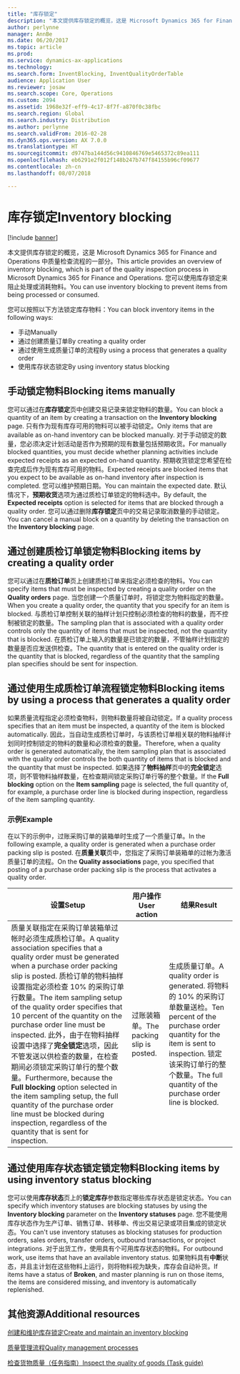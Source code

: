 ```yaml
---
title: "库存锁定"
description: "本文提供库存锁定的概览，这是 Microsoft Dynamics 365 for Finance and Operations 中质量检查流程的一部分。 您可以使用库存锁定来阻止处理或消耗物料。"
author: perlynne
manager: AnnBe
ms.date: 06/20/2017
ms.topic: article
ms.prod: 
ms.service: dynamics-ax-applications
ms.technology: 
ms.search.form: InventBlocking, InventQualityOrderTable
audience: Application User
ms.reviewer: josaw
ms.search.scope: Core, Operations
ms.custom: 2094
ms.assetid: 1968e32f-eff9-4c17-8f7f-a870f0c38fbc
ms.search.region: Global
ms.search.industry: Distribution
ms.author: perlynne
ms.search.validFrom: 2016-02-28
ms.dyn365.ops.version: AX 7.0.0
ms.translationtype: HT
ms.sourcegitcommit: d9747ba144d56c9410846769e5465372c89ea111
ms.openlocfilehash: eb6291e2f012f148b247b747f84155b96cf09677
ms.contentlocale: zh-cn
ms.lasthandoff: 08/07/2018

---
```


# <a name="inventory-blocking"></a><span data-ttu-id="f7246-104">库存锁定</span><span class="sxs-lookup"><span data-stu-id="f7246-104">Inventory blocking</span></span>

[!include [banner](../includes/banner.md)]

<span data-ttu-id="f7246-105">本文提供库存锁定的概览，这是 Microsoft Dynamics 365 for Finance and Operations 中质量检查流程的一部分。</span><span class="sxs-lookup"><span data-stu-id="f7246-105">This article provides an overview of inventory blocking, which is part of the quality inspection process in Microsoft Dynamics 365 for Finance and Operations.</span></span> <span data-ttu-id="f7246-106">您可以使用库存锁定来阻止处理或消耗物料。</span><span class="sxs-lookup"><span data-stu-id="f7246-106">You can use inventory blocking to prevent items from being processed or consumed.</span></span>

<span data-ttu-id="f7246-107">您可以按照以下方法锁定库存物料：</span><span class="sxs-lookup"><span data-stu-id="f7246-107">You can block inventory items in the following ways:</span></span>
-   <span data-ttu-id="f7246-108">手动</span><span class="sxs-lookup"><span data-stu-id="f7246-108">Manually</span></span>
-   <span data-ttu-id="f7246-109">通过创建质量订单</span><span class="sxs-lookup"><span data-stu-id="f7246-109">By creating a quality order</span></span>
-   <span data-ttu-id="f7246-110">通过使用生成质量订单的流程</span><span class="sxs-lookup"><span data-stu-id="f7246-110">By using a process that generates a quality order</span></span>
-   <span data-ttu-id="f7246-111">使用库存状态锁定</span><span class="sxs-lookup"><span data-stu-id="f7246-111">By using inventory status blocking</span></span>

## <a name="blocking-items-manually"></a><span data-ttu-id="f7246-112">手动锁定物料</span><span class="sxs-lookup"><span data-stu-id="f7246-112">Blocking items manually</span></span>
<span data-ttu-id="f7246-113">您可以通过在**库存锁定**页中创建交易记录来锁定物料的数量。</span><span class="sxs-lookup"><span data-stu-id="f7246-113">You can block a quantity of an item by creating a transaction on the **Inventory blocking** page.</span></span> <span data-ttu-id="f7246-114">只有作为现有库存可用的物料可以被手动锁定。</span><span class="sxs-lookup"><span data-stu-id="f7246-114">Only items that are available as on-hand inventory can be blocked manually.</span></span> <span data-ttu-id="f7246-115">对于手动锁定的数量，您必须决定计划活动是否作为预期的现有数量包括预期收货。</span><span class="sxs-lookup"><span data-stu-id="f7246-115">For manually blocked quantities, you must decide whether planning activities include expected receipts as an expected on-hand quantity.</span></span> <span data-ttu-id="f7246-116">预期收货锁定您希望在检查完成后作为现有库存可用的物料。</span><span class="sxs-lookup"><span data-stu-id="f7246-116">Expected receipts are blocked items that you expect to be available as on-hand inventory after inspection is completed.</span></span> <span data-ttu-id="f7246-117">您可以维护预期日期。</span><span class="sxs-lookup"><span data-stu-id="f7246-117">You can maintain the expected date.</span></span> <span data-ttu-id="f7246-118">默认情况下，**预期收货**选项为通过质检订单锁定的物料选中。</span><span class="sxs-lookup"><span data-stu-id="f7246-118">By default, the **Expected receipts** option is selected for items that are blocked through a quality order.</span></span> <span data-ttu-id="f7246-119">您可以通过删除**库存锁定**页中的交易记录取消数量的手动锁定。</span><span class="sxs-lookup"><span data-stu-id="f7246-119">You can cancel a manual block on a quantity by deleting the transaction on the **Inventory blocking** page.</span></span>

## <a name="blocking-items-by-creating-a-quality-order"></a><span data-ttu-id="f7246-120">通过创建质检订单锁定物料</span><span class="sxs-lookup"><span data-stu-id="f7246-120">Blocking items by creating a quality order</span></span>
<span data-ttu-id="f7246-121">您可以通过在**质检订单**页上创建质检订单来指定必须检查的物料。</span><span class="sxs-lookup"><span data-stu-id="f7246-121">You can specify items that must be inspected by creating a quality order on the **Quality orders** page.</span></span> <span data-ttu-id="f7246-122">当您创建一个质量订单时，将锁定您为物料指定的数量。</span><span class="sxs-lookup"><span data-stu-id="f7246-122">When you create a quality order, the quantity that you specify for an item is blocked.</span></span> <span data-ttu-id="f7246-123">与质检订单控制关联的抽样计划只控制必须检查的物料的数量，而不控制被锁定的数量。</span><span class="sxs-lookup"><span data-stu-id="f7246-123">The sampling plan that is associated with a quality order controls only the quantity of items that must be inspected, not the quantity that is blocked.</span></span> <span data-ttu-id="f7246-124">在质检订单上输入的数量是已锁定的数量，不管抽样计划指定的数量是否应发送供检查。</span><span class="sxs-lookup"><span data-stu-id="f7246-124">The quantity that is entered on the quality order is the quantity that is blocked, regardless of the quantity that the sampling plan specifies should be sent for inspection.</span></span>

## <a name="blocking-items-by-using-a-process-that-generates-a-quality-order"></a><span data-ttu-id="f7246-125">通过使用生成质检订单流程锁定物料</span><span class="sxs-lookup"><span data-stu-id="f7246-125">Blocking items by using a process that generates a quality order</span></span>
<span data-ttu-id="f7246-126">如果质量流程指定必须检查物料，则物料数量将被自动锁定。</span><span class="sxs-lookup"><span data-stu-id="f7246-126">If a quality process specifies that an item must be inspected, a quantity of the item is blocked automatically.</span></span> <span data-ttu-id="f7246-127">因此，当自动生成质检订单时，与该质检订单相关联的物料抽样计划同时控制锁定的物料的数量和必须检查的数量。</span><span class="sxs-lookup"><span data-stu-id="f7246-127">Therefore, when a quality order is generated automatically, the item sampling plan that is associated with the quality order controls the both quantity of items that is blocked and the quantity that must be inspected.</span></span> <span data-ttu-id="f7246-128">如果选择了**物料抽样**页中的**完全锁定**选项，则不管物料抽样数量，在检查期间锁定采购订单行等的整个数量。</span><span class="sxs-lookup"><span data-stu-id="f7246-128">If the **Full blocking** option on the **Item sampling** page is selected, the full quantity of, for example, a purchase order line is blocked during inspection, regardless of the item sampling quantity.</span></span>
### <a name="example"></a><span data-ttu-id="f7246-129">示例</span><span class="sxs-lookup"><span data-stu-id="f7246-129">Example</span></span>

<span data-ttu-id="f7246-130">在以下的示例中，过账采购订单的装箱单时生成了一个质量订单。</span><span class="sxs-lookup"><span data-stu-id="f7246-130">In the following example, a quality order is generated when a purchase order packing slip is posted.</span></span> <span data-ttu-id="f7246-131">在**质量关联**页中，您指定了采购订单装箱单的过帐为激活质量订单的流程。</span><span class="sxs-lookup"><span data-stu-id="f7246-131">On the **Quality associations** page, you specified that posting of a purchase order packing slip is the process that activates a quality order.</span></span>

|<span data-ttu-id="f7246-132">设置</span><span class="sxs-lookup"><span data-stu-id="f7246-132">Setup</span></span>                                                                     |<span data-ttu-id="f7246-133">用户操作</span><span class="sxs-lookup"><span data-stu-id="f7246-133">User action</span></span>                 |<span data-ttu-id="f7246-134">结果</span><span class="sxs-lookup"><span data-stu-id="f7246-134">Result</span></span>             |
|--------------------------------------------------------------------------|----------------------------|-------------------|
| <span data-ttu-id="f7246-135">质量关联指定在采购订单装箱单过帐时必须生成质检订单。</span><span class="sxs-lookup"><span data-stu-id="f7246-135">A quality association specifies that a quality order must be generated when a purchase order packing slip is posted.</span></span> <span data-ttu-id="f7246-136">质检订单的物料抽样设置指定必须检查 10% 的采购订单行数量。</span><span class="sxs-lookup"><span data-stu-id="f7246-136">The item sampling setup of the quality order specifies that 10 percent of the quantity on the purchase order line must be inspected.</span></span> <span data-ttu-id="f7246-137">此外，由于在物料抽样设置中选择了**完全锁定**选项，因此不管发送以供检查的数量，在检查期间必须锁定采购订单行的整个数量。</span><span class="sxs-lookup"><span data-stu-id="f7246-137">Furthermore, because the **Full blocking** option selected in the item sampling setup, the full quantity of the purchase order line must be blocked during inspection, regardless of the quantity that is sent for inspection.</span></span> | <span data-ttu-id="f7246-138">过账装箱单。</span><span class="sxs-lookup"><span data-stu-id="f7246-138">The packing slip is posted.</span></span> | <span data-ttu-id="f7246-139">生成质量订单。</span><span class="sxs-lookup"><span data-stu-id="f7246-139">A quality order is generated.</span></span> <span data-ttu-id="f7246-140">将物料的 10% 的采购订单数量送检。</span><span class="sxs-lookup"><span data-stu-id="f7246-140">Ten percent of the purchase order quantity for the item is sent to inspection.</span></span> <span data-ttu-id="f7246-141">锁定该采购订单行的整个数量。</span><span class="sxs-lookup"><span data-stu-id="f7246-141">The full quantity of the purchase order line is blocked.</span></span> |

## <a name="blocking-items-by-using-inventory-status-blocking"></a><span data-ttu-id="f7246-142">通过使用库存状态锁定锁定物料</span><span class="sxs-lookup"><span data-stu-id="f7246-142">Blocking items by using inventory status blocking</span></span>
<span data-ttu-id="f7246-143">您可以使用**库存状态**页上的**锁定库存**参数指定哪些库存状态是锁定状态。</span><span class="sxs-lookup"><span data-stu-id="f7246-143">You can specify which inventory statuses are blocking statuses by using the **Inventory blocking** parameter on the **Inventory statuses** page.</span></span> <span data-ttu-id="f7246-144">您不能使用库存状态作为生产订单、销售订单、转移单、传出交易记录或项目集成的锁定状态。</span><span class="sxs-lookup"><span data-stu-id="f7246-144">You can't use inventory statuses as blocking statuses for production orders, sales orders, transfer orders, outbound transactions, or project integrations.</span></span> <span data-ttu-id="f7246-145">对于出货工作，使用具有个可用库存状态的物料。</span><span class="sxs-lookup"><span data-stu-id="f7246-145">For outbound work, use items that have an available inventory status.</span></span> <span data-ttu-id="f7246-146">如果物料具有**中断**状态，并且主计划在这些物料上运行，则将物料视为缺失，库存会自动补货。</span><span class="sxs-lookup"><span data-stu-id="f7246-146">If items have a status of **Broken**, and master planning is run on those items, the items are considered missing, and inventory is automatically replenished.</span></span>



<a name="additional-resources"></a><span data-ttu-id="f7246-147">其他资源</span><span class="sxs-lookup"><span data-stu-id="f7246-147">Additional resources</span></span>
--------

[<span data-ttu-id="f7246-148">创建和维护库存锁定</span><span class="sxs-lookup"><span data-stu-id="f7246-148">Create and maintain an inventory blocking</span></span>](tasks/create-maintain-inventory-blocking.md)

[<span data-ttu-id="f7246-149">质量管理流程</span><span class="sxs-lookup"><span data-stu-id="f7246-149">Quality management processes</span></span>](quality-management-processes.md)

[<span data-ttu-id="f7246-150">检查货物质量（任务指南）</span><span class="sxs-lookup"><span data-stu-id="f7246-150">Inspect the quality of goods (Task guide)</span></span>](tasks/inspect-quality-goods.md)

